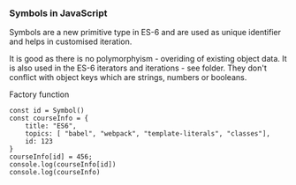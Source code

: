 ### Symbols in JavaScript
Symbols are a new primitive type in ES-6 and are used as unique identifier and helps in customised iteration.

It is good as there is no polymorphyism - overiding of existing object data. It is also used in the ES-6 iterators and iterations - see folder. They don't conflict with object keys which are strings, numbers or booleans.

Factory function 
```
const id = Symbol()
const courseInfo = {
    title: "ES6",
    topics: [ "babel", "webpack", "template-literals", "classes"],
    id: 123
}
courseInfo[id] = 456;
console.log(courseInfo[id])
console.log(courseInfo)
```